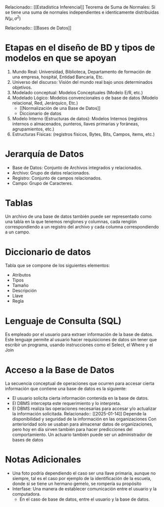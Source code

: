 Relacionado:: [[Estadística Inferencial]]
Teorema de Suma de Normales: Si se tiene una suma de normales independientes e identicamente distribuidas $N(\mu, \sigma^2)$ 

Relacionado:: [[Bases de Datos]]
# Etapas en el diseño de BD y tipos de modelos en que se apoyan 
1. Mundo Real: Universidad, Biblioteca, Departamento de formación de una empresa, hospital, Entidad Bancaria, Etc. 
2. Universo del discurso: Visión del mundo real bajo unos determinados objetivos. 
3. Modelado conceptual: Modelos Conceptuales (Modelo E/R, etc.)
4. Modelado Lógico: Modelos convencionales o de base de datos (Modelo relacional, Red, Jerárquico, Etc.)
	- [[Normalización de una Base de Datos]]
	- Diccionario de datos
5. Modelo Interno (Estructuras de datos): Modelos Internos (registros internos o almacenados, punteros, llaves primarias y foráneas, agrupamientos, etc.)
6. Estructuras Físicas: (registros físicos, Bytes, Bits, Campos, items, etc.)

# Jerarquía de Datos 
- Base de Datos: Conjunto de Archivos integrados y relacionados. 
- Archivo: Grupo de datos relacionados.
- Registro: Conjunto de campos relacionados. 
- Campo: Grupo de Caracteres. 
# Tablas 
Un archivo de una base de datos también puede ser representado como una tabla en la que tenemos renglones y columnas, cada renglón correspondiendo a un registro del archivo y cada columna correspondiendo a un campo. 
# Diccionario de datos 
Tabla que se compone de los siguientes elementos: 
- Atributos
- Tipos 
- Tamaño 
- Descripción 
- Llave 
- Regla
# Lenguaje de Consulta (SQL) 
Es empleado por el usuario para extraer información de la base de datos. Este lenguaje permite al usuario hacer requisiciones de datos sin tener que escribir un programa, usando instrucciones como el Select, el Where y el Join 
# Acceso a la Base de Datos 
La secuencia conceptual de operaciones que ocurren para accesar cierta información que contiene una base de datos es la siguiente: 
- El usuario solicita cierta información contenida en la base de datos. 
- El DBMS intercepta este requerimiento y lo interpreta. 
- El DBMS realiza las operaciones necesarias para accesar y/o actualizar la información solicitada. 
Relacionado:: [[2025-01-14]]
Depende la disponibilidad y seguridad de la información en las organizaciones 
Con anterioridad solo se usaban para almacenar datos de organizaciones, pero hoy en día sirven también para hacer predicciones del comportamiento. 
Un actuario también puede ser un administrador de bases de datos

# Notas Adicionales
- Una foto podría dependiendo el caso ser una llave primaria, aunque no siempre, tal es el caso por ejemplo de la identificación de la escuela, donde si se tiene un hermano gemelo, se rompería su propósito 
- Interfase: Una manera de establecer comunicación entre el usuario y la computadora. 
	- En el caso de base de datos, entre el usuario y la base de datos. 